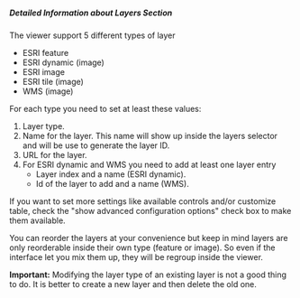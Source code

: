 ##### Detailed Information about _Layers_ Section

The viewer support 5 different types of layer
* ESRI feature
* ESRI dynamic (image)
* ESRI image
* ESRI tile (image)
* WMS (image)

For each type you need to set at least these values:
1. Layer type.
2. Name for the layer. This name will show up inside the layers selector and will be use to generate the layer ID.
3. URL for the layer.
4. For ESRI dynamic and WMS you need to add at least one layer entry
    * Layer index and a name (ESRI dynamic).
    * Id of the layer to add and a name (WMS).

If you want to set more settings like available controls and/or customize table, check the "show advanced configuration options" check box to make them available.

You can reorder the layers at your convenience but keep in mind layers are only reorderable inside their own type (feature or image). So even if the interface let you mix them up, they will be regroup inside the viewer.

__Important:__ Modifying the layer type of an existing layer is not a good thing to do. It is better to create a new layer and then delete the old one.
